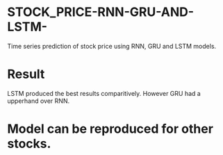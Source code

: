 # STOCK_PRICE-RNN-GRU-AND-LSTM-
Time series prediction of stock price using RNN, GRU and LSTM models. 

# Result
LSTM produced the best results comparitively. However GRU had a upperhand over RNN. 

# Model can be reproduced for other stocks.
